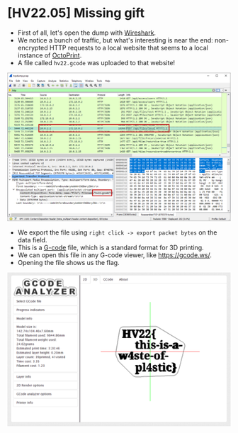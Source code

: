 # [HV22.05] Missing gift

- First of all, let's open the dump with [Wireshark](https://www.wireshark.org/).
- We notice a bunch of traffic, but what's interesting is near the end: non-encrypted HTTP requests to a local website that seems to a local instance of [OctoPrint](https://octoprint.org/).
- A file called `hv22.gcode` was uploaded to that website!

![Wireshark](screenshots/wireshark.png)

- We export the file using `right click -> export packet bytes` on the data field.
- This is a [G-code](https://en.wikipedia.org/wiki/G-code) file, which is a standard format for 3D printing.
- We can open this file in any G-code viewer, like https://gcode.ws/.
- Opening the file shows us the flag.

![GCODE Viewer](screenshots/gcode-viewer.png)


